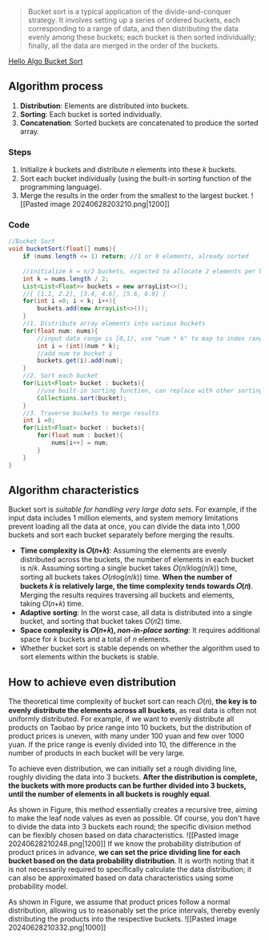 > Bucket sort is a typical application of the divide-and-conquer strategy. It involves setting up a series of ordered buckets, each corresponding to a range of data, and then distributing the data evenly among these buckets; each bucket is then sorted individually; finally, all the data are merged in the order of the buckets.

[Hello Algo Bucket Sort](https://www.hello-algo.com/en/chapter_sorting/bucket_sort/)
## Algorithm process
1. **Distribution**: Elements are distributed into buckets.
2. **Sorting**: Each bucket is sorted individually.
3. **Concatenation**: Sorted buckets are concatenated to produce the sorted array.
### Steps
1. Initialize 𝑘 buckets and distribute 𝑛 elements into these 𝑘 buckets.
2. Sort each bucket individually (using the built-in sorting function of the programming language).
3. Merge the results in the order from the smallest to the largest bucket.
![[Pasted image 20240628203210.png|1200]]
### Code
```Java
//Bucket Sort
void bucketSort(float[] nums){
	if (nums.length <= 1) return; //1 or 0 elements, already sorted
	
	//initialize k = n/2 buckets, expected to allocate 2 elements per bucket
	int k = nums.length / 2;
	List<List<Float>> buckets = new arrayList<>();
	//[ [1.1, 2.2], [3.4, 4.6], [5.6, 6.9] ]
	for(int i =0; i < k; i++){
		buckets.add(new ArrayList<>());
	}
	//1. Distribute array elements into various buckets
	for(float num: nums){
		//input data range is [0,1), use "num * k" to map to index range [0, k-1)
		int i = (int)(num * k);
		//add num to bucket i
		buckets.get(i).add(num);
	}
	//2. Sort each bucket
	for(List<Float> bucket : buckets){
		//use built-in sorting function, can replace with other sorting algorithms
		Collections.sort(bucket);
	}
	//3. Traverse buckets to merge results
	int i =0;
	for(List<Float> bucket : buckets){
		for(float num : bucket){
			nums[i++] = num;
		}
	}
}
```
## Algorithm characteristics
Bucket sort is *suitable for handling very large data sets*. For example, if the input data includes 1 million elements, and system memory limitations prevent loading all the data at once, you can divide the data into 1,000 buckets and sort each bucket separately before merging the results.
- **Time complexity is 𝑂(𝑛+𝑘)**: Assuming the elements are evenly distributed across the buckets, the number of elements in each bucket is 𝑛/𝑘. Assuming sorting a single bucket takes 𝑂(𝑛/𝑘log⁡(𝑛/𝑘)) time, sorting all buckets takes 𝑂(𝑛log⁡(𝑛/𝑘)) time. **When the number of buckets 𝑘 is relatively large, the time complexity tends towards 𝑂(𝑛)**. Merging the results requires traversing all buckets and elements, taking 𝑂(𝑛+𝑘) time.
- **Adaptive sorting**: In the worst case, all data is distributed into a single bucket, and sorting that bucket takes 𝑂(𝑛2) time.
- **Space complexity is 𝑂(𝑛+𝑘), *non-in-place sorting***: It requires additional space for 𝑘 buckets and a total of 𝑛 elements.
- Whether bucket sort is stable depends on whether the algorithm used to sort elements within the buckets is stable.

## How to achieve even distribution
The theoretical time complexity of bucket sort can reach 𝑂(𝑛), **the key is to evenly distribute the elements across all buckets**, as real data is often not uniformly distributed. For example, if we want to evenly distribute all products on Taobao by price range into 10 buckets, but the distribution of product prices is uneven, with many under 100 yuan and few over 1000 yuan. If the price range is evenly divided into 10, the difference in the number of products in each bucket will be very large.

To achieve even distribution, we can initially set a rough dividing line, roughly dividing the data into 3 buckets. **After the distribution is complete, the buckets with more products can be further divided into 3 buckets, until the number of elements in all buckets is roughly equal**.

As shown in Figure, this method essentially creates a recursive tree, aiming to make the leaf node values as even as possible. Of course, you don't have to divide the data into 3 buckets each round; the specific division method can be flexibly chosen based on data characteristics.
![[Pasted image 20240628210248.png|1200]]
If we know the probability distribution of product prices in advance, **we can set the price dividing line for each bucket based on the data probability distribution**. It is worth noting that it is not necessarily required to specifically calculate the data distribution; it can also be approximated based on data characteristics using some probability model.

As shown in Figure, we assume that product prices follow a normal distribution, allowing us to reasonably set the price intervals, thereby evenly distributing the products into the respective buckets.
![[Pasted image 20240628210332.png|1000]]
